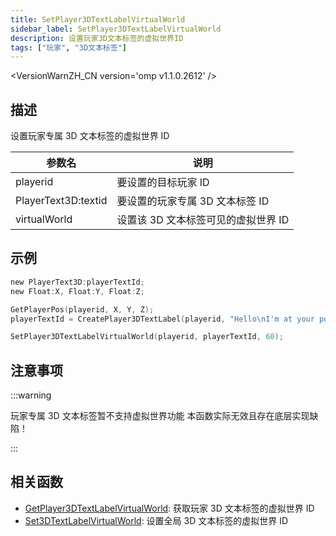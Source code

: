 ```yaml
---
title: SetPlayer3DTextLabelVirtualWorld
sidebar_label: SetPlayer3DTextLabelVirtualWorld
description: 设置玩家3D文本标签的虚拟世界ID
tags: ["玩家", "3D文本标签"]
---
```


<VersionWarnZH_CN version='omp v1.1.0.2612' />

## 描述

设置玩家专属 3D 文本标签的虚拟世界 ID

| 参数名              | 说明                                |
| ------------------- | ----------------------------------- |
| playerid            | 要设置的目标玩家 ID                 |
| PlayerText3D:textid | 要设置的玩家专属 3D 文本标签 ID     |
| virtualWorld        | 设置该 3D 文本标签可见的虚拟世界 ID |

## 示例

```c
new PlayerText3D:playerTextId;
new Float:X, Float:Y, Float:Z;

GetPlayerPos(playerid, X, Y, Z);
playerTextId = CreatePlayer3DTextLabel(playerid, "Hello\nI'm at your position", 0x008080FF, X, Y, Z, 40.0);

SetPlayer3DTextLabelVirtualWorld(playerid, playerTextId, 60);
```

## 注意事项

:::warning

玩家专属 3D 文本标签暂不支持虚拟世界功能
本函数实际无效且存在底层实现缺陷！

:::

## 相关函数

- [GetPlayer3DTextLabelVirtualWorld](GetPlayer3DTextLabelVirtualWorld): 获取玩家 3D 文本标签的虚拟世界 ID
- [Set3DTextLabelVirtualWorld](Set3DTextLabelVirtualWorld): 设置全局 3D 文本标签的虚拟世界 ID

